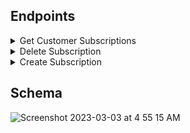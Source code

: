 ## Endpoints

<details close>
<summary>Get Customer Subscriptions</summary>
<br>

Request: <br>
```
GET /api/v1/customer/#{customer_id}/subscriptions
```

JSON Response Example:
```json
{
    "data": [
        {
            "id": "7",
            "type": "subscription",
            "attributes": {
                "customer_id": 7,
                "tea_id": 10,
                "price": 5.99,
                "frequency_monthly": 5
            }
        },
        {
            "id": "8",
            "type": "subscription",
            "attributes": {
                "customer_id": 7,
                "tea_id": 11,
                "price": 2.5,
                "frequency_monthly": 10
            }
        },
        {...},
        {...},
    ]
}
```
</details>

<details close>
<summary>Delete Subscription</summary>
<br>

Request: <br>
```
DELETE /api/v1/customer/#{customer_id}/subscriptions/#{subscription_id}
```

JSON Response Example:
```json
{
    "message": "The subscription was successfully deleted"
}
```
</details>

<details close>
<summary>Create Subscription</summary>
<br>

Request: <br>
```
POST /api/v1/customer/#{customer_id}/subscriptions
```

Request Body Example: <br>
```json
{
  "tea_id": 2,
  "price": 5.99,
  "frequency_monthly": 2
}
```

JSON Response Example:
```json
{
  "data":
      {
          "id": "7",
          "type": "subscription",
          "attributes": {
              "customer_id": 7,
              "tea_id": 10,
              "price": 5.99,
              "frequency_monthly": 5
          }
      }
}
```
</details>

## Schema
![Screenshot 2023-03-03 at 4 55 15 AM](https://user-images.githubusercontent.com/110333328/222702800-ef8afe67-c316-49ef-ba20-39f484409b60.png)
